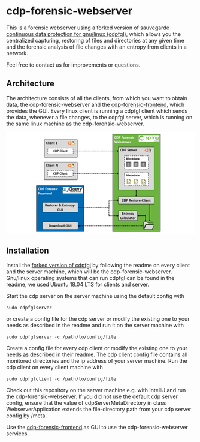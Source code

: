 # cdp-forensic-webserver

This is a forensic webserver using a forked version of sauvegarde [continuous data protection for gnu/linux (cdpfgl)](https://github.com/dupgit/sauvegarde), 
which allows you the centralized capturing, restoring of files and directories at any given time and the forensic analysis of file changes with an entropy from clients in a network.

Feel free to contact us for improvements or questions.

## Architecture

The architecture consists of all the clients, from which you want to obtain data, the cdp-forensic-webserver and the [cdp-forensic-frontend](https://github.com/danieltrtwn/cdp-forensic-frontend), 
which provides the GUI. Every linux client is running a cdpfgl client which sends the data, whenever a file changes, to the cdpfgl server, 
which is running on the same linux machine as the cdp-forensic-webserver.

![](architecture.png?raw=true)

## Installation

Install the [forked version of cdpfgl](https://github.com/meinlschmidt/cdp-sauvegarde) by following the readme on every client and the server machine, which will be the cdp-forensic-webserver.
Gnu/linux operating systems that can run cdpfgl can be found in the readme, we used Ubuntu 18.04 LTS for clients and server.

Start the cdp server on the server machine using the default config with
```
sudo cdpfglserver
```

or create a config file for the cdp server or modify the existing one to your needs as described in the readme and run it on the server machine with
```
sudo cdpfglserver -c /path/to/config/file
```

Create a config file for every cdp client or modify the existing one to your needs as described in their readme.
The cdp client config file contains all monitored directories and the ip address of your server machine.
Run the cdp client on every client machine with
```
sudo cdpfglclient -c /path/to/config/file
```

Check out this repository on the server machine e.g. with IntelliJ and run the cdp-forensic-webserver.
If you did not use the default cdp server config, ensure that the value of cdpServerMetaDirectory in class WebserverApplication extends the file-directory path from your cdp server config by /meta.

Use the [cdp-forensic-frontend](https://github.com/danieltrtwn/cdp-forensic-frontend) as GUI to use the cdp-forensic-webserver services.
